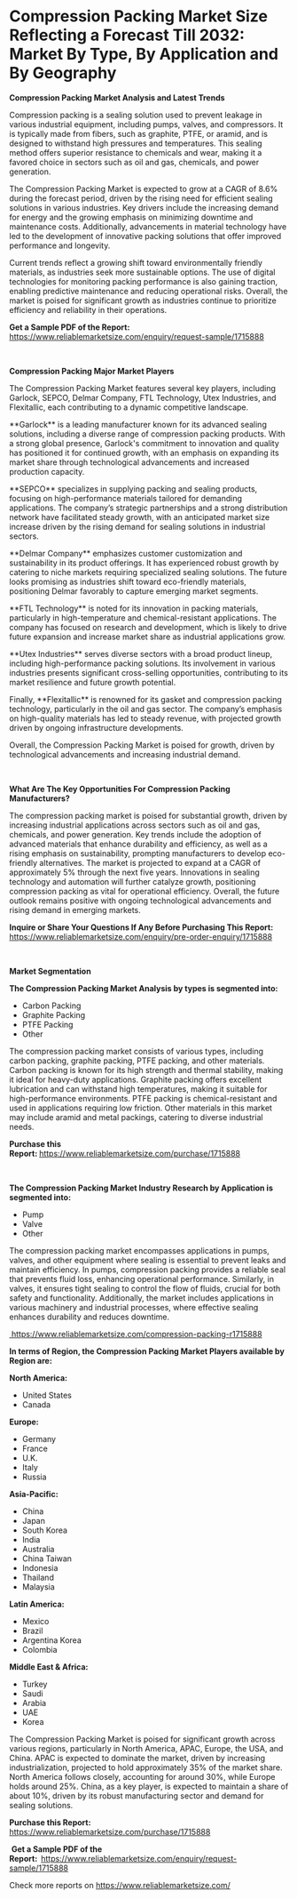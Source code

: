 <p><h1>Compression Packing Market Size Reflecting a Forecast Till 2032: Market By Type, By Application and By Geography</h1></p><p><strong>Compression Packing Market Analysis and Latest Trends</strong></p>
<p><p>Compression packing is a sealing solution used to prevent leakage in various industrial equipment, including pumps, valves, and compressors. It is typically made from fibers, such as graphite, PTFE, or aramid, and is designed to withstand high pressures and temperatures. This sealing method offers superior resistance to chemicals and wear, making it a favored choice in sectors such as oil and gas, chemicals, and power generation.</p><p>The Compression Packing Market is expected to grow at a CAGR of 8.6% during the forecast period, driven by the rising need for efficient sealing solutions in various industries. Key drivers include the increasing demand for energy and the growing emphasis on minimizing downtime and maintenance costs. Additionally, advancements in material technology have led to the development of innovative packing solutions that offer improved performance and longevity. </p><p>Current trends reflect a growing shift toward environmentally friendly materials, as industries seek more sustainable options. The use of digital technologies for monitoring packing performance is also gaining traction, enabling predictive maintenance and reducing operational risks. Overall, the market is poised for significant growth as industries continue to prioritize efficiency and reliability in their operations.</p></p>
<p><strong>Get a Sample PDF of the Report:&nbsp;</strong> <a href="https://www.reliablemarketsize.com/enquiry/request-sample/1715888?utm_campaign=3509&utm_medium=2&utm_source=Github&utm_content=ia&utm_term=11042025&utm_id=compression-packing">https://www.reliablemarketsize.com/enquiry/request-sample/1715888</a></p>
<p>&nbsp;</p>
<p><strong>Compression Packing Major Market Players</strong></p>
<p><p>The Compression Packing Market features several key players, including Garlock, SEPCO, Delmar Company, FTL Technology, Utex Industries, and Flexitallic, each contributing to a dynamic competitive landscape. </p><p>**Garlock** is a leading manufacturer known for its advanced sealing solutions, including a diverse range of compression packing products. With a strong global presence, Garlock's commitment to innovation and quality has positioned it for continued growth, with an emphasis on expanding its market share through technological advancements and increased production capacity.</p><p>**SEPCO** specializes in supplying packing and sealing products, focusing on high-performance materials tailored for demanding applications. The company’s strategic partnerships and a strong distribution network have facilitated steady growth, with an anticipated market size increase driven by the rising demand for sealing solutions in industrial sectors.</p><p>**Delmar Company** emphasizes customer customization and sustainability in its product offerings. It has experienced robust growth by catering to niche markets requiring specialized sealing solutions. The future looks promising as industries shift toward eco-friendly materials, positioning Delmar favorably to capture emerging market segments.</p><p>**FTL Technology** is noted for its innovation in packing materials, particularly in high-temperature and chemical-resistant applications. The company has focused on research and development, which is likely to drive future expansion and increase market share as industrial applications grow.</p><p>**Utex Industries** serves diverse sectors with a broad product lineup, including high-performance packing solutions. Its involvement in various industries presents significant cross-selling opportunities, contributing to its market resilience and future growth potential.</p><p>Finally, **Flexitallic** is renowned for its gasket and compression packing technology, particularly in the oil and gas sector. The company’s emphasis on high-quality materials has led to steady revenue, with projected growth driven by ongoing infrastructure developments.</p><p>Overall, the Compression Packing Market is poised for growth, driven by technological advancements and increasing industrial demand.</p></p>
<p>&nbsp;</p>
<p><strong>What Are The Key Opportunities For Compression Packing Manufacturers?</strong></p>
<p><p>The compression packing market is poised for substantial growth, driven by increasing industrial applications across sectors such as oil and gas, chemicals, and power generation. Key trends include the adoption of advanced materials that enhance durability and efficiency, as well as a rising emphasis on sustainability, prompting manufacturers to develop eco-friendly alternatives. The market is projected to expand at a CAGR of approximately 5% through the next five years. Innovations in sealing technology and automation will further catalyze growth, positioning compression packing as vital for operational efficiency. Overall, the future outlook remains positive with ongoing technological advancements and rising demand in emerging markets.</p></p>
<p><strong>Inquire or Share Your Questions If Any Before Purchasing This Report:</strong> <a href="https://www.reliablemarketsize.com/enquiry/pre-order-enquiry/1715888?utm_campaign=3509&utm_medium=2&utm_source=Github&utm_content=ia&utm_term=11042025&utm_id=compression-packing">https://www.reliablemarketsize.com/enquiry/pre-order-enquiry/1715888</a></p>
<p>&nbsp;</p>
<p><strong>Market Segmentation</strong></p>
<p><strong>The Compression Packing Market Analysis by types is segmented into:</strong></p>
<p><ul><li>Carbon Packing</li><li>Graphite Packing</li><li>PTFE Packing</li><li>Other</li></ul></p>
<p><p>The compression packing market consists of various types, including carbon packing, graphite packing, PTFE packing, and other materials. Carbon packing is known for its high strength and thermal stability, making it ideal for heavy-duty applications. Graphite packing offers excellent lubrication and can withstand high temperatures, making it suitable for high-performance environments. PTFE packing is chemical-resistant and used in applications requiring low friction. Other materials in this market may include aramid and metal packings, catering to diverse industrial needs.</p></p>
<p><strong>Purchase this Report:&nbsp;</strong><a href="https://www.reliablemarketsize.com/purchase/1715888?utm_campaign=3509&utm_medium=2&utm_source=Github&utm_content=ia&utm_term=11042025&utm_id=compression-packing">https://www.reliablemarketsize.com/purchase/1715888</a></p>
<p>&nbsp;</p>
<p><strong>The Compression Packing Market Industry Research by Application is segmented into:</strong></p>
<p><ul><li>Pump</li><li>Valve</li><li>Other</li></ul></p>
<p><p>The compression packing market encompasses applications in pumps, valves, and other equipment where sealing is essential to prevent leaks and maintain efficiency. In pumps, compression packing provides a reliable seal that prevents fluid loss, enhancing operational performance. Similarly, in valves, it ensures tight sealing to control the flow of fluids, crucial for both safety and functionality. Additionally, the market includes applications in various machinery and industrial processes, where effective sealing enhances durability and reduces downtime.</p></p>
<p><a href="https://www.reliablemarketsize.com/compression-packing-r1715888?utm_campaign=3509&utm_medium=2&utm_source=Github&utm_content=ia&utm_term=11042025&utm_id=compression-packing">&nbsp;https://www.reliablemarketsize.com/compression-packing-r1715888</a></p>
<p><strong>In terms of Region, the Compression Packing Market Players available by Region are:</strong></p>
<p>
    <p> <strong> North America: </strong>
        <ul>
            <li>United States</li>
            <li>Canada</li>
        </ul>
        </p> 
    <p> <strong> Europe: </strong>
        <ul>
            <li>Germany</li>
            <li>France</li>
            <li>U.K.</li>
            <li>Italy</li>
            <li>Russia</li>
        </ul>
        </p> 
    <p> <strong> Asia-Pacific: </strong>
        <ul>
            <li>China</li>
            <li>Japan</li>
            <li>South Korea</li>
            <li>India</li>
            <li>Australia</li>
            <li>China Taiwan</li>
            <li>Indonesia</li>
            <li>Thailand</li>
            <li>Malaysia</li>
        </ul>
        </p> 
    <p> <strong> Latin America: </strong>
        <ul>
            <li>Mexico</li>
            <li>Brazil</li>
            <li>Argentina Korea</li>
            <li>Colombia</li>
        </ul>
        </p> 
    <p> <strong> Middle East & Africa: </strong>
        <ul>
            <li>Turkey</li>
            <li>Saudi</li>
            <li>Arabia</li>
            <li>UAE</li>
            <li>Korea</li>
        </ul>
    </p>
    </p>
<p><p>The Compression Packing Market is poised for significant growth across various regions, particularly in North America, APAC, Europe, the USA, and China. APAC is expected to dominate the market, driven by increasing industrialization, projected to hold approximately 35% of the market share. North America follows closely, accounting for around 30%, while Europe holds around 25%. China, as a key player, is expected to maintain a share of about 10%, driven by its robust manufacturing sector and demand for sealing solutions.</p></p>
<p><strong>Purchase this Report: </strong><a href="https://www.reliablemarketsize.com/purchase/1715888?utm_campaign=3509&utm_medium=2&utm_source=Github&utm_content=ia&utm_term=11042025&utm_id=compression-packing">https://www.reliablemarketsize.com/purchase/1715888</a></p>
<p>&nbsp;<strong>Get a Sample PDF of the Report:&nbsp;&nbsp;</strong><a href="https://www.reliablemarketsize.com/enquiry/request-sample/1715888?utm_campaign=3509&utm_medium=2&utm_source=Github&utm_content=ia&utm_term=11042025&utm_id=compression-packing">https://www.reliablemarketsize.com/enquiry/request-sample/1715888</a></p>
<p><strong></strong></p>
<p>Check more reports on <a href="https://www.reliablemarketsize.com/?utm_campaign=3509&utm_medium=2&utm_source=Github&utm_content=ia&utm_term=11042025&utm_id=compression-packing">https://www.reliablemarketsize.com/</a></p>